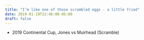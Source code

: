 ```yaml
---
title: "I’m like one of those scrambled eggs - a little fried"
date: 2019-01-19T22:46:00-05:00
draft: false
---
```

- 2019 Continental Cup, Jones vs Muirhead (Scramble)